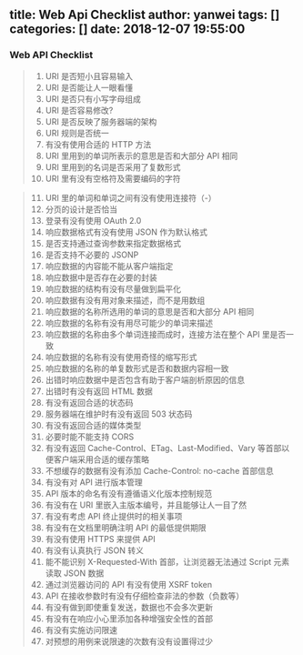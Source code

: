title: Web Api Checklist
author: yanwei
tags: []
categories: []
date: 2018-12-07 19:55:00
---
### Web API Checklist
> 1. URI 是否短小且容易输入
> 2. URI 是否能让人一眼看懂
> 3. URI 是否只有小写字母组成
> 4. URI 是否容易修改?
> 5. URI 是否反映了服务器端的架构
> 6. URI 规则是否统一
> 7. 有没有使用合适的 HTTP 方法
> 8. URI 里用到的单词所表示的意思是否和大部分 API 相同
> 9. URI 里用到的名词是否采用了复数形式
> 10. URI 里有没有空格符及需要编码的字符
<!-- more -->
> 11. URI 里的单词和单词之间有没有使用连接符（-）
> 12. 分页的设计是否恰当
> 13. 登录有没有使用 OAuth 2.0
> 14. 响应数据格式有没有使用 JSON 作为默认格式
> 15. 是否支持通过查询参数来指定数据格式
> 16. 是否支持不必要的 JSONP
> 17. 响应数据的内容能不能从客户端指定
> 18. 响应数据中是否存在必要的封装
> 19. 响应数据的结构有没有尽量做到扁平化
> 20. 响应数据有没有用对象来描述，而不是用数组
> 21. 响应数据的名称所选用的单词的意思是否和大部分 API 相同
> 22. 响应数据的名称有没有用尽可能少的单词来描述
> 23. 响应数据的名称由多个单词连接而成时，连接方法在整个 API 里是否一致
> 24. 响应数据的名称有没有使用奇怪的缩写形式
> 25. 响应数据的名称的单复数形式是否和数据内容相一致
> 26. 出错时响应数据中是否包含有助于客户端剖析原因的信息
> 27. 出错时有没有返回 HTML 数据
> 28. 有没有返回合适的状态码
> 29. 服务器端在维护时有没有返回 503 状态码
> 30. 有没有返回合适的媒体类型
> 31. 必要时能不能支持 CORS
> 32. 有没有返回 Cache-Control、ETag、Last-Modified、Vary 等首部以便客户端采用合适的缓存策略
> 33. 不想缓存的数据有没有添加 Cache-Control: no-cache 首部信息
> 34. 有没有对 API 进行版本管理
> 35. API 版本的命名有没有遵循语义化版本控制规范
> 36. 有没有在 URI 里嵌入主版本编号，并且能够让人一目了然
> 37. 有没有考虑 API 终止提供时的相关事项
> 38. 有没有在文档里明确注明 API 的最低提供期限
> 39. 有没有使用 HTTPS 来提供 API
> 40. 有没有认真执行 JSON 转义
> 41. 能不能识别 X-Requested-With 首部，让浏览器无法通过 Script 元素读取 JSON 数据
> 42. 通过浏览器访问的 API 有没有使用 XSRF token
> 43. API 在接收参数时有没有仔细检查非法的参数（负数等）
> 44. 有没有做到即使重复发送，数据也不会多次更新
> 45. 有没有在响应小心里添加各种增强安全性的首部
> 46. 有没有实施访问限速
> 47. 对预想的用例来说限速的次数有没有设置得过少